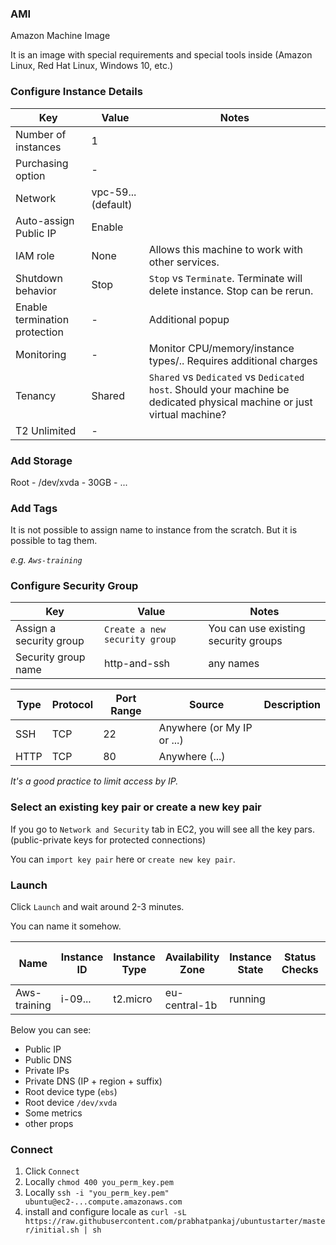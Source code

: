 ### AMI

Amazon Machine Image

It is an image with special requirements and special tools inside (Amazon Linux, Red Hat Linux, Windows 10, etc.)

### Configure Instance Details


| Key | Value | Notes
|-----|-------|-----
| Number of instances | 1 | 
| Purchasing option | - | 
| Network | vpc-59... (default) | 
| Auto-assign Public IP      | Enable | 
| IAM role | None | Allows this machine to work with other services.
| Shutdown behavior | Stop | `Stop` vs `Terminate`. Terminate will delete instance. Stop can be rerun.
| Enable termination protection | - | Additional popup
| Monitoring | - | Monitor CPU/memory/instance types/.. Requires additional charges
| Tenancy | Shared | `Shared` vs `Dedicated` vs `Dedicated host`. Should your machine be dedicated physical machine or just virtual machine?
| T2 Unlimited | - |
 
### Add Storage

Root - /dev/xvda - 30GB - ...

### Add Tags

It is not possible to assign name to instance from the scratch. But it is possible to tag them.

*e.g. `Aws-training`*

### Configure Security Group

| Key | Value | Notes
|-----|-------|-------
| Assign a security group | `Create a new security group` | You can use existing security groups
| Security group name | http-and-ssh | any names

| Type | Protocol | Port Range | Source | Description
|------|----------|------------|--------|------------
| SSH | TCP | 22 | Anywhere (or My IP or ...) |
| HTTP | TCP | 80 | Anywhere (...) |

*It's a good practice to limit access by IP.*

### Select an existing key pair or create a new key pair

If you go to `Network and Security` tab in EC2, you will see all the key pars. (public-private keys for protected connections)

You can `import key pair` here or `create new key pair`.

### Launch

Click `Launch` and wait around 2-3 minutes.

You can name it somehow.

| Name | Instance ID | Instance Type | Availability Zone | Instance State | Status Checks | Alarm Status | Public DNS (IPV4) | IPv4 Public IP | Security Groups
|------|-------------|---------------|-------------------|----------------|---------------|--------------|-------------------|----------------|----------------
| Aws-training | i-09...     | t2.micro      | eu-central-1b     | running        |               |              | ...               | ...            | (link to group)

Below you can see:
* Public IP
* Public DNS 
* Private IPs
* Private DNS (IP + region + suffix)
* Root device type (`ebs`)
* Root device `/dev/xvda`
* Some metrics
* other props

### Connect

1. Click `Connect`
2. Locally `chmod 400 you_perm_key.pem`
3. Locally `ssh -i "you_perm_key.pem" ubuntu@ec2-...compute.amazonaws.com`
4. install and configure locale as `curl -sL https://raw.githubusercontent.com/prabhatpankaj/ubuntustarter/master/initial.sh | sh`
